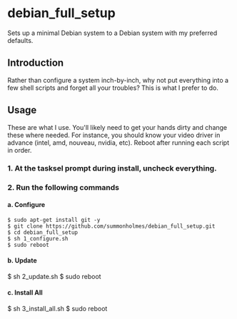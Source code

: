 # debian_full_setup
Sets up a minimal Debian system to a Debian system with my preferred defaults.

## Introduction
Rather than configure a system inch-by-inch, why not put everything into a few shell scripts and forget all your troubles?  This is what I prefer to do.

## Usage
These are what I use.  You'll likely need to get your hands dirty and change these where needed.  For instance, you should know your video driver in advance (intel, amd, nouveau, nvidia, etc).  Reboot after running each script in order.

### 1. At the tasksel prompt during install, uncheck everything.

### 2. Run the following commands

#### a. Configure
```
$ sudo apt-get install git -y
$ git clone https://github.com/summonholmes/debian_full_setup.git
$ cd debian_full_setup
$ sh 1_configure.sh
$ sudo reboot
```

#### b. Update
$ sh 2_update.sh
$ sudo reboot

#### c. Install All
$ sh 3_install_all.sh
$ sudo reboot
